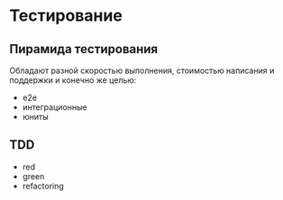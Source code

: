 # Тестирование

## Пирамида тестирования

Обладают разной скоростью выполнения, стоимостью написания и поддержки и конечно же целью:
- e2e
- интеграционные
- юниты

## TDD

- red
- green
- refactoring
